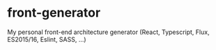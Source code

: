 # front-generator
My personal front-end architecture generator (React, Typescript, Flux, ES2015/16, Eslint, SASS, ...)

